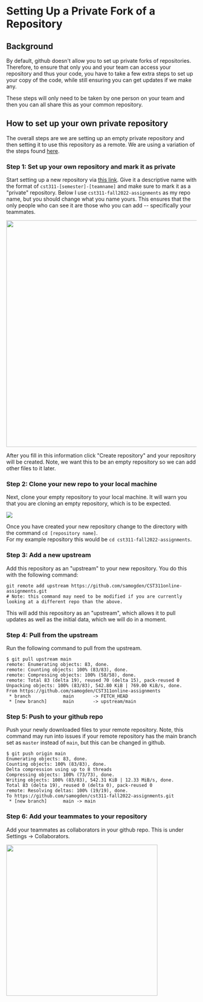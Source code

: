 # Setting Up a Private Fork of a Repository

## Background 


By default, github doesn't allow you to set up private forks of repositories.  
Therefore, to ensure that only you and your team can access your repository and thus your code, you have to take a few extra steps to set up your copy of the code, while still ensuring you can get updates if we make any.

These steps will only need to be taken by one person on your team and then you can all share this as your common repository.

## How to set up your own private repository

The overall steps are we are setting up an empty private repository and then setting it to use this repository as a remote.
We are using a variation of the steps found [here](https://deanmalone.net/post/how-to-fork-your-own-repo-on-github/).

### Step 1: Set up your own repository and mark it as private

Start setting up a new repository via [this link](https://github.com/new).
Give it a descriptive name with the format of `cst311-[semester]-[teamname]` and make sure to mark it as a "private" repository.  Below I use `cst311-fall2022-assignments` as my repo name, but you should change what you name yours.
This ensures that the only people who can see it are those who you can add -- specifically your teammates. 

<img src="imgs/1-new-repository-page.png" height="600">

After you fill in this information click "Create repository" and your repository will be created.
Note, we want this to be an empty repository so we can add other files to it later.

### Step 2: Clone your new repo to your local machine

Next, clone your empty repository to your local machine.
It will warn you that you are cloning an empty repository, which is to be expected.

<img src="imgs/2-clone-empty-repo.png">

Once you have created your new repository change to the directory with the command `cd [repository name]`.  
For my example repository this would be `cd cst311-fall2022-assignments`.

### Step 3: Add a new upstream

Add this repository as an "upstream" to your new repository.
You do this with the following command:

```shell
git remote add upstream https://github.com/samogden/CST311online-assignments.git
# Note: this command may need to be modified if you are currently looking at a different repo than the above.
```



This will add this repository as an "upstream", which allows it to pull updates as well as the initial data, which we will do in a moment.

### Step 4: Pull from the upstream

Run the following command to pull from the upstream.

```shell
$ git pull upstream main
remote: Enumerating objects: 83, done.
remote: Counting objects: 100% (83/83), done.
remote: Compressing objects: 100% (58/58), done.
remote: Total 83 (delta 19), reused 70 (delta 15), pack-reused 0
Unpacking objects: 100% (83/83), 542.80 KiB | 769.00 KiB/s, done.
From https://github.com/samogden/CST311online-assignments
 * branch            main       -> FETCH_HEAD
 * [new branch]      main       -> upstream/main
```

### Step 5: Push to your github repo

Push your newly downloaded files to your remote repository.
Note, this command may run into issues if your remote repository has the main branch set as `master` instead of `main`, but this can be changed in github.

```shell
$ git push origin main
Enumerating objects: 83, done.
Counting objects: 100% (83/83), done.
Delta compression using up to 8 threads
Compressing objects: 100% (73/73), done.
Writing objects: 100% (83/83), 542.31 KiB | 12.33 MiB/s, done.
Total 83 (delta 19), reused 0 (delta 0), pack-reused 0
remote: Resolving deltas: 100% (19/19), done.
To https://github.com/samogden/cst311-fall2022-assignments.git
 * [new branch]      main -> main
```

### Step 6: Add your teammates to your repository

Add your teammates as collaborators in your github repo.  This is under Settings -> Collaborators.

<img src="imgs/3-add-collaborators.png" height="400">

